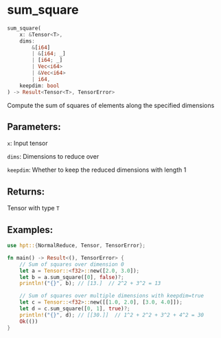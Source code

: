 # sum_square
```rust
sum_square(
    x: &Tensor<T>, 
    dims: 
        &[i64]
        | &[i64; _]
        | [i64; _] 
        | Vec<i64> 
        | &Vec<i64>
        | i64, 
    keepdim: bool
) -> Result<Tensor<T>, TensorError>
```
Compute the sum of squares of elements along the specified dimensions

## Parameters:
`x`: Input tensor

`dims`: Dimensions to reduce over

`keepdim`: Whether to keep the reduced dimensions with length 1

## Returns:
Tensor with type `T`

## Examples:
```rust
use hpt::{NormalReduce, Tensor, TensorError};

fn main() -> Result<(), TensorError> {
    // Sum of squares over dimension 0
    let a = Tensor::<f32>::new([2.0, 3.0]);
    let b = a.sum_square([0], false)?;
    println!("{}", b); // [13.]  // 2^2 + 3^2 = 13

    // Sum of squares over multiple dimensions with keepdim=true
    let c = Tensor::<f32>::new([[1.0, 2.0], [3.0, 4.0]]);
    let d = c.sum_square([0, 1], true)?;
    println!("{}", d); // [[30.]]  // 1^2 + 2^2 + 3^2 + 4^2 = 30
    Ok(())
}
```